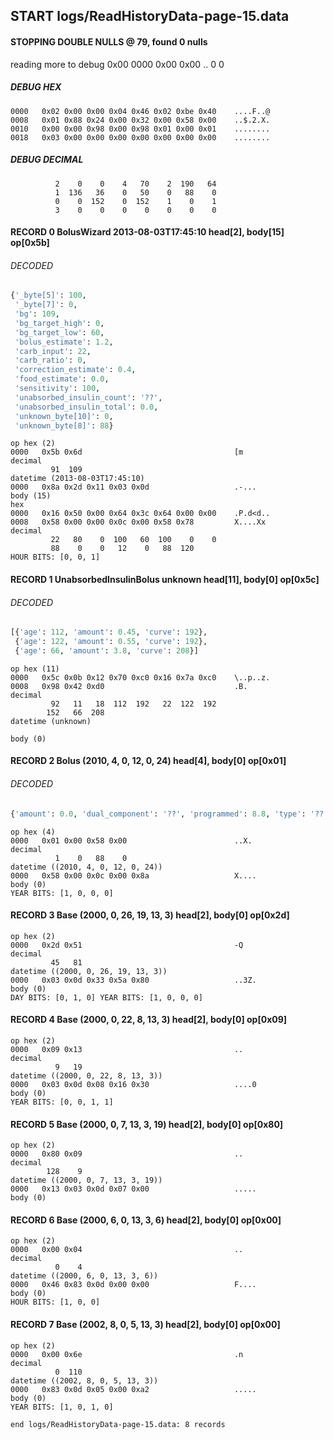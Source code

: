 ## START logs/ReadHistoryData-page-15.data
#### STOPPING DOUBLE NULLS @ 79, found 0 nulls
reading more to debug 0x00
    0000   0x00 0x00                                  ..
              0    0
##### DEBUG HEX
    0000   0x02 0x00 0x00 0x04 0x46 0x02 0xbe 0x40    ....F..@
    0008   0x01 0x88 0x24 0x00 0x32 0x00 0x58 0x00    ..$.2.X.
    0010   0x00 0x00 0x98 0x00 0x98 0x01 0x00 0x01    ........
    0018   0x03 0x00 0x00 0x00 0x00 0x00 0x00 0x00    ........
##### DEBUG DECIMAL
              2    0    0    4   70    2  190   64
              1  136   36    0   50    0   88    0
              0    0  152    0  152    1    0    1
              3    0    0    0    0    0    0    0
#### RECORD 0 BolusWizard 2013-08-03T17:45:10 head[2], body[15] op[0x5b]
###### DECODED
```python
{'_byte[5]': 100,
 '_byte[7]': 0,
 'bg': 109,
 'bg_target_high': 0,
 'bg_target_low': 60,
 'bolus_estimate': 1.2,
 'carb_input': 22,
 'carb_ratio': 0,
 'correction_estimate': 0.4,
 'food_estimate': 0.0,
 'sensitivity': 100,
 'unabsorbed_insulin_count': '??',
 'unabsorbed_insulin_total': 0.0,
 'unknown_byte[10]': 0,
 'unknown_byte[8]': 88}
```
    op hex (2)
    0000   0x5b 0x6d                                  [m
    decimal
             91  109
    datetime (2013-08-03T17:45:10)
    0000   0x8a 0x2d 0x11 0x03 0x0d                   .-...
    body (15)
    hex
    0000   0x16 0x50 0x00 0x64 0x3c 0x64 0x00 0x00    .P.d<d..
    0008   0x58 0x00 0x00 0x0c 0x00 0x58 0x78         X....Xx
    decimal
             22   80    0  100   60  100    0    0
             88    0    0   12    0   88  120
    HOUR BITS: [0, 0, 1]
#### RECORD 1 UnabsorbedInsulinBolus unknown head[11], body[0] op[0x5c]
###### DECODED
```python
[{'age': 112, 'amount': 0.45, 'curve': 192},
 {'age': 122, 'amount': 0.55, 'curve': 192},
 {'age': 66, 'amount': 3.8, 'curve': 208}]
```
    op hex (11)
    0000   0x5c 0x0b 0x12 0x70 0xc0 0x16 0x7a 0xc0    \..p..z.
    0008   0x98 0x42 0xd0                             .B.
    decimal
             92   11   18  112  192   22  122  192
            152   66  208
    datetime (unknown)

    body (0)

#### RECORD 2 Bolus (2010, 4, 0, 12, 0, 24) head[4], body[0] op[0x01]
###### DECODED
```python
{'amount': 0.0, 'dual_component': '??', 'programmed': 8.8, 'type': '??'}
```
    op hex (4)
    0000   0x01 0x00 0x58 0x00                        ..X.
    decimal
              1    0   88    0
    datetime ((2010, 4, 0, 12, 0, 24))
    0000   0x58 0x00 0x0c 0x00 0x8a                   X....
    body (0)
    YEAR BITS: [1, 0, 0, 0]
#### RECORD 3 Base (2000, 0, 26, 19, 13, 3) head[2], body[0] op[0x2d]

    op hex (2)
    0000   0x2d 0x51                                  -Q
    decimal
             45   81
    datetime ((2000, 0, 26, 19, 13, 3))
    0000   0x03 0x0d 0x33 0x5a 0x80                   ..3Z.
    body (0)
    DAY BITS: [0, 1, 0] YEAR BITS: [1, 0, 0, 0]
#### RECORD 4 Base (2000, 0, 22, 8, 13, 3) head[2], body[0] op[0x09]

    op hex (2)
    0000   0x09 0x13                                  ..
    decimal
              9   19
    datetime ((2000, 0, 22, 8, 13, 3))
    0000   0x03 0x0d 0x08 0x16 0x30                   ....0
    body (0)
    YEAR BITS: [0, 0, 1, 1]
#### RECORD 5 Base (2000, 0, 7, 13, 3, 19) head[2], body[0] op[0x80]

    op hex (2)
    0000   0x80 0x09                                  ..
    decimal
            128    9
    datetime ((2000, 0, 7, 13, 3, 19))
    0000   0x13 0x03 0x0d 0x07 0x00                   .....
    body (0)

#### RECORD 6 Base (2000, 6, 0, 13, 3, 6) head[2], body[0] op[0x00]

    op hex (2)
    0000   0x00 0x04                                  ..
    decimal
              0    4
    datetime ((2000, 6, 0, 13, 3, 6))
    0000   0x46 0x83 0x0d 0x00 0x00                   F....
    body (0)
    HOUR BITS: [1, 0, 0]
#### RECORD 7 Base (2002, 8, 0, 5, 13, 3) head[2], body[0] op[0x00]

    op hex (2)
    0000   0x00 0x6e                                  .n
    decimal
              0  110
    datetime ((2002, 8, 0, 5, 13, 3))
    0000   0x83 0x0d 0x05 0x00 0xa2                   .....
    body (0)
    YEAR BITS: [1, 0, 1, 0]
`end logs/ReadHistoryData-page-15.data: 8 records`
